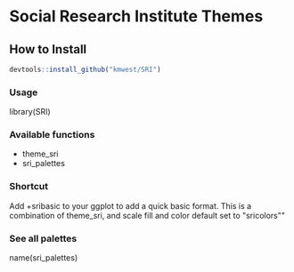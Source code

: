 # Social Research Institute Themes


How to Install
----------------

```r
devtools::install_github("kmwest/SRI")
```

### Usage
library(SRI)

### Available functions

* theme_sri
* sri_palettes

### Shortcut

Add +sribasic to your ggplot to add a quick basic format. This is a combination of theme_sri, and scale fill and color default set to "sricolors""

### See all palettes

name(sri_palettes)
